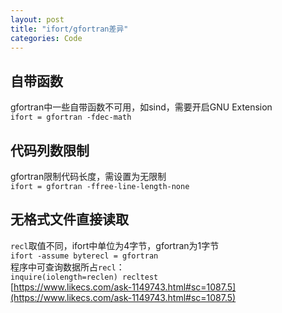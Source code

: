 ```yaml
---
layout: post
title: "ifort/gfortran差异"
categories: Code
---
```


## 自带函数
gfortran中一些自带函数不可用，如sind，需要开启GNU Extension<br />`ifort = gfortran -fdec-math`
## 代码列数限制
gfortran限制代码长度，需设置为无限制<br />`ifort = gfortran -ffree-line-length-none`
## 无格式文件直接读取
`recl`取值不同，ifort中单位为4字节，gfortran为1字节<br />`ifort -assume byterecl = gfortran`<br />程序中可查询数据所占`recl`：<br />`inquire(iolength=reclen) recltest`<br />[https://www.likecs.com/ask-1149743.html#sc=1087.5](https://www.likecs.com/ask-1149743.html#sc=1087.5)

